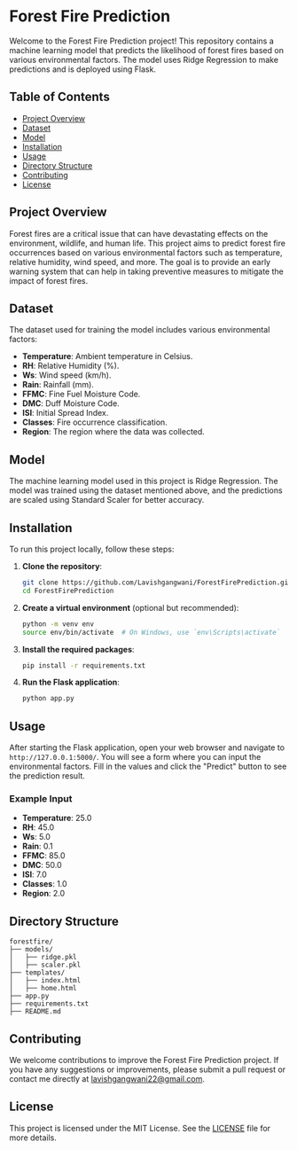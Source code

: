 # Forest Fire Prediction

Welcome to the Forest Fire Prediction project! This repository contains a machine learning model that predicts the likelihood of forest fires based on various environmental factors. The model uses Ridge Regression to make predictions and is deployed using Flask.

## Table of Contents
- [Project Overview](#project-overview)
- [Dataset](#dataset)
- [Model](#model)
- [Installation](#installation)
- [Usage](#usage)
- [Directory Structure](#directory-structure)
- [Contributing](#contributing)
- [License](#license)

## Project Overview
Forest fires are a critical issue that can have devastating effects on the environment, wildlife, and human life. This project aims to predict forest fire occurrences based on various environmental factors such as temperature, relative humidity, wind speed, and more. The goal is to provide an early warning system that can help in taking preventive measures to mitigate the impact of forest fires.

## Dataset
The dataset used for training the model includes various environmental factors:
- **Temperature**: Ambient temperature in Celsius.
- **RH**: Relative Humidity (%).
- **Ws**: Wind speed (km/h).
- **Rain**: Rainfall (mm).
- **FFMC**: Fine Fuel Moisture Code.
- **DMC**: Duff Moisture Code.
- **ISI**: Initial Spread Index.
- **Classes**: Fire occurrence classification.
- **Region**: The region where the data was collected.

## Model
The machine learning model used in this project is Ridge Regression. The model was trained using the dataset mentioned above, and the predictions are scaled using Standard Scaler for better accuracy.

## Installation
To run this project locally, follow these steps:

1. **Clone the repository**:
   ```sh
   git clone https://github.com/Lavishgangwani/ForestFirePrediction.git
   cd ForestFirePrediction
   ```

2. **Create a virtual environment** (optional but recommended):
   ```sh
   python -m venv env
   source env/bin/activate  # On Windows, use `env\Scripts\activate`
   ```

3. **Install the required packages**:
   ```sh
   pip install -r requirements.txt
   ```

4. **Run the Flask application**:
   ```sh
   python app.py
   ```

## Usage
After starting the Flask application, open your web browser and navigate to `http://127.0.0.1:5000/`. You will see a form where you can input the environmental factors. Fill in the values and click the "Predict" button to see the prediction result.

### Example Input
- **Temperature**: 25.0
- **RH**: 45.0
- **Ws**: 5.0
- **Rain**: 0.1
- **FFMC**: 85.0
- **DMC**: 50.0
- **ISI**: 7.0
- **Classes**: 1.0
- **Region**: 2.0

## Directory Structure
```
forestfire/
├── models/
│   ├── ridge.pkl
│   ├── scaler.pkl
├── templates/
│   ├── index.html
│   ├── home.html
├── app.py
├── requirements.txt
├── README.md
```

## Contributing
We welcome contributions to improve the Forest Fire Prediction project. If you have any suggestions or improvements, please submit a pull request or contact me directly at [lavishgangwani22@gmail.com](mailto:lavishgangwani22@gmail.com).

## License
This project is licensed under the MIT License. See the [LICENSE](LICENSE) file for more details.